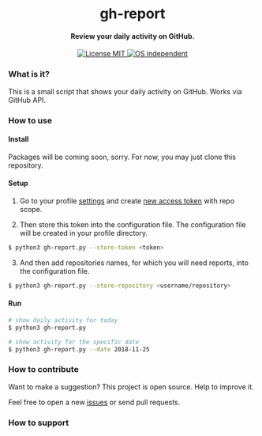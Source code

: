 <h1 align="center">
  gh-report
</h1>

<h4 align="center">
  Review your daily activity on GitHub.
</h4>

<p align="center">
  <a href="https://github.com/digitalduke/git-tools/blob/master/LICENSE">
    <img alt="License MIT" src="https://img.shields.io/github/license/mashape/apistatus.svg?style=flat-square">
  </a>
  <a href="https://www.debian.org/">
    <img alt="OS independent" src="https://img.shields.io/badge/platform-independent-yellow.svg?style=flat-square">
  </a>
</p>

### What is it?

This is a small script that shows your daily activity on GitHub. Works via GitHub API.

### How to use

#### Install

Packages will be coming soon, sorry. For now, you may just clone this repository. 

#### Setup
1. Go to your profile [settings](https://github.com/settings/tokens) and create [new access token](https://github.com/settings/tokens/new) with repo scope.

2. Then store this token into the configuration file. The configuration file will be created in your profile directory.
```bash
$ python3 gh-report.py --store-token <token>
```

3. And then add repositories names, for which you will need reports, into the configuration file.
```bash
$ python3 gh-report.py --store-repository <username/repository>
```

#### Run
```bash
# show daily activity for today
$ python3 gh-report.py

# show activity for the specific date
$ python3 gh-report.py --date 2018-11-25
```

### How to contribute
Want to make a suggestion? This project is open source. Help to improve it.

Feel free to open a new [issues](https://github.com/digitalduke/gh-report/issues/) or send pull requests.

### How to support
